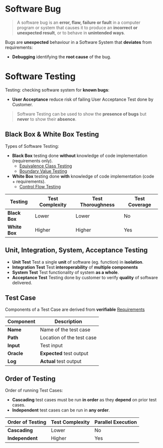 # Software Bug

> A software bug is an **error, flaw, failure or fault** in a computer program or system that causes it to produce an **incorrect or unexpected result**, or to behave in **unintended ways**.

Bugs are **unexpected** behaviour in a Software System that **deviates** from requirements:

- **Debugging** identifying the **root cause** of the bug.

# Software Testing

Testing: checking software system for **known bugs**:

- **User Acceptance** reduce risk of failing User Acceptance Test done by Customer.

> Software Testing can be used to show the **presence of bugs** but **never** to
> show their **absence**.

## Black Box & White Box Testing

Types of Software Testing:

- **Black Box** testing done **without** knowledge of code implementation (requirements only).
    - [Equivalence Class Testing](#equivalence-class-testing)
    - [Boundary Value Testing](#boundary-value-testing)
- **White Box** testing done **with** knowledge of code implementation (code + requirements).
    - [Control Flow Testing](#control-flow-testing)

| Testing       | Test Complexity | Test Thoroughness | Test Coverage |
| ------------- | --------------- | ----------------- | ------------- |
| **Black Box** | Lower           | Lower             | No            |
| **White Box** | Higher          | Higher            | Yes           |

## Unit, Integration, System, Acceptance Testing

- **Unit Test** Test a single **unit** of software (eg. function) in **isolation**.
- **Integration Test** Test **interoperability** of **multiple components**
- **System Test** Test functionality of system **as a whole**.
- **Acceptance Test** Testing done by customer to verify **quality** of software delivered.

## Test Case

Components of a Test Case are derived from **verifiable** [Requirements](../requirements/analysis.md)

| Component  | Description               |
| ---------- | ------------------------- |
| **Name**   | Name of the test case     |
| **Path**   | Location of the test case |
| **Input**  | Test input                |
| **Oracle** | **Expected** test output  |
| **Log**    | **Actual** test output    |

## Order of Testing

Order of running Test Cases:

- **Cascading** test cases must be run **in order** as they **depend** on prior test cases.
- **Independent** test cases can be run in **any order**.

| Order of Testing | Test Complexity | Parallel Execution |
| ---------------- | --------------- | ------------------ |
| **Cascading**    | Lower           | No                 |
| **Independent**  | Higher          | Yes                |
